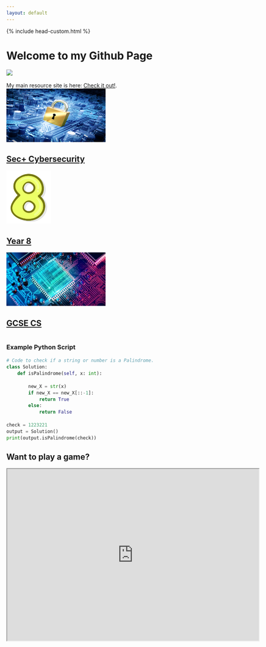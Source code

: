 ```yaml
---
layout: default
---
```

{% include head-custom.html %}
<div class="stuff">
  <h1>Welcome to my Github Page</h1>
  <p><img src="https://github.githubassets.com/images/icons/emoji/octocat.png"/></p>
My main resource site is here: <a href="https://mrteasdale.com" target="_blank">Check it out!</a>.
</div>
<div class="stuff">
<div class="homegrid">
  <div class="column">
    <a href="./cyber-security.html">
      <div class="box">
        <img src="./images/cysec-bg.png" height=140px width=260px/>
        <h2>Sec+ Cybersecurity</h2>
      </div>
    </a>
    <a href="./year-8.html">
      <div class="box">
        <img src="./images/eight.png" height=140px/>
        <h2>Year 8</h2>
      </div>
    </a>
    <div class="box"></div>
  </div>
  <div class="column">
    <a href="./gcse-cs.html">
      <div class="box">
        <img src="./images/cpu-bg.png" height=140px width=260px/>
        <h2>GCSE CS</h2>
      </div>
    </a>
    <div class="box"></div>
    <div class="box"></div>
  </div>
</div>
</div>

### Example Python Script

```python
# Code to check if a string or number is a Palindrome.
class Solution:
    def isPalindrome(self, x: int):

        new_X = str(x)
        if new_X == new_X[::-1]:
            return True
        else:
            return False

check = 1223221
output = Solution()
print(output.isPalindrome(check))
```

## Want to play a game?

<div class="stuff">
  <iframe height = "450" width = "660" src="https://editor.p5js.org/mrteasdale-cs/full/e9IQnrqdU"></iframe>
</div>

